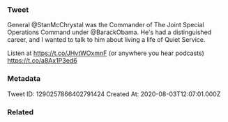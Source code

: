 ### Tweet
General @StanMcChrystal was the Commander of The Joint Special Operations Command under @BarackObama. He's had a distinguished career, and I wanted to talk to him about living a life of Quiet Service.

 Listen at https://t.co/JHvtWOxmnF (or anywhere you hear podcasts) https://t.co/a8Ax1P3ed6

### Metadata
Tweet ID: 1290257866402791424
Created At: 2020-08-03T12:07:01.000Z

### Related

